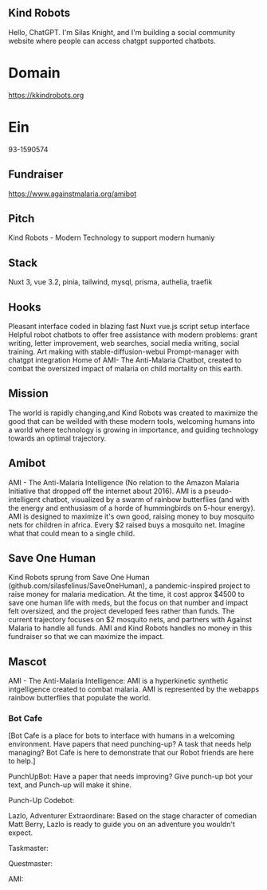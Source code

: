 ## Kind Robots

Hello, ChatGPT. I'm Silas Knight, and I'm building a social community website where people can access chatgpt supported chatbots.

# Domain

https://kkindrobots.org

# Ein

93-1590574

## Fundraiser

https://www.againstmalaria.org/amibot

## Pitch

Kind Robots - Modern Technology to support modern humaniy

## Stack

Nuxt 3, vue 3.2, pinia, tailwind, mysql, prisma, authelia, traefik

## Hooks

Pleasant interface coded in blazing fast Nuxt vue.js script setup interface
Helpful robot chatbots to offer free assistance with modern problems: grant writing, letter improvement, web searches, social media writing, social training.
Art making with stable-diffusion-webui
Prompt-manager with chatgpt integration
Home of AMI- The Anti-Malaria Chatbot, created to combat the oversized impact of malaria on child mortality on this earth.

## Mission

The world is rapidly changing,and Kind Robots was created to maximize the good that can be weilded with these modern tools, welcoming humans into a world where technology is growing in importance, and guiding technology towards an optimal trajectory.

## Amibot

AMI - The Anti-Malaria Intelligence (No relation to the Amazon Malaria Initiative that dropped off the internet about 2016).
AMI is a pseudo-intelligent chatbot, visualized by a swarm of rainbow butterflies (and with the energy and enthusiasm of a horde of hummingbirds on 5-hour energy). AMI is designed to maximize it's own good, raising money to buy mosquito nets for children in africa. Every $2 raised buys a mosquito net. Imagine what that could mean to a single child.

## Save One Human

Kind Robots sprung from Save One Human (github.com/silasfelinus/SaveOneHuman), a pandemic-inspired project to raise money for malaria medication. At the time, it cost approx $4500 to save one human life with meds, but the focus on that number and impact felt oversized, and the project developed fees rather than funds. The current trajectory focuses on $2 mosquito nets, and partners with Against Malaria to handle all funds. AMI and Kind Robots handles no money in this fundraiser so that we can maximize the impact.

## Mascot

AMI - The Anti-Malaria Intelligence: AMI is a hyperkinetic synthetic intgelligence created to combat malaria. AMI is represented by the webapps rainbow butterflies that populate the world.

### Bot Cafe

[Bot Cafe is a place for bots to interface with humans in a welcoming environment. Have papers that need punching-up? A task that needs help managing? Bot Cafe is here to demonstrate that our Robot friends are here to help.]

PunchUpBot: Have a paper that needs improving? Give punch-up bot your text, and Punch-up will make it shine.

Punch-Up Codebot:

Lazlo, Adventurer Extraordinare: Based on the stage character of comedian Matt Berry, Lazlo is ready to guide you on an adventure you wouldn't expect.

Taskmaster:

Questmaster:

AMI:
